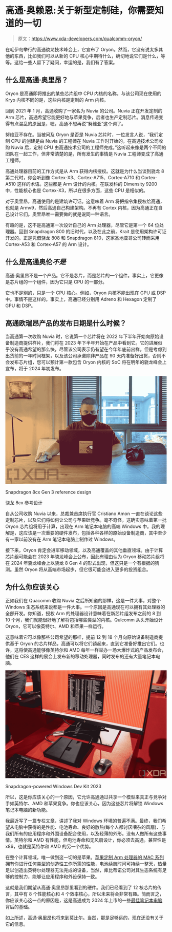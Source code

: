 # 高通·奥赖恩:关于新型定制硅，你需要知道的一切

> 原文：<https://www.xda-developers.com/qualcomm-oryon/>

在毛伊岛举行的高通骁龙技术峰会上，它宣布了 Oryon。然而，它没有说太多其他的东西，比如我们可以从新的 CPU 核心中期待什么，确切地说它们是什么，等等。这给一些人留下了疑问，幸运的是，我们有了答案。

## 什么是高通·奥里昂？

Oryon 是高通即将推出的某些芯片组中 CPU 内核的名称。与该公司现在使用的 Kryo 内核不同的是，这些内核是定制的 Arm 内核。

回到 2021 年 1 月，高通收购了一家名为 Nuvia 的公司。Nuvia 正在开发定制的 Arm 芯片，高通希望它能更好地与苹果竞争，后者也生产定制芯片。消息传递变得有点混乱的原因是，嗯，高通不想再说“努维亚”这个词了。

努维亚不存在。当被问及 Oryon 是否是 Nuvia 芯片时，一位发言人说，“我们定制 CPU 的创建是由 Nuvia 的工程师在 Nuvia 工作时开始的，在高通技术公司收购 Nuvia 后，定制 CPU 由高通技术公司的工程师完成。”这听起来像是两个不同的团队在一起工作，但非常清楚的是，所有发生的事情是 Nuvia 工程师变成了高通工程师。

高通处理器目前的工作方式是从 Arm 获得内核授权。这就是为什么当谈到骁龙 8 第二代时，你会听到像 Cortex-X3、Cortex-A715、Cortex-A710 和 Cortex-A510 这样的术语。这些都是 Arm 设计的内核。在联发科的 Dimensity 9200 中，性能核心也是 Cortex-X3，所以在很多方面，这些 CPU 是相似的。

对于奥里昂，高通使用的是建筑许可证。这意味着 Arm 将把指令集授权给高通，也就是 Armv9，然后高通自己构建架构。不再有 Cortex 内核，因为高通正在自己设计它们。奥里昂唯一需要做的就是说同一种语言。

有趣的是，这不是高通第一次设计自己的 Arm 处理器，尽管它是第一个 64 位处理器。回到 Snapdragon 800 的旧时代，以及在此之前，Krait 是使用架构许可证开发的。正是凭借骁龙 808 和 Snapdragon 810，这家圣地亚哥公司转而采用 Cortex-A53 和 Cortex-A57 的 Arm 设计。

## 什么是高通奥伦*不是*

高通·奥里昂不是一个产品。它不是芯片，而是芯片的一个组件。事实上，它更像是芯片组的一个组件，因为它只是 CPU 的一部分。

它也不是别的，只是一个 CPU 核心。例如，Oryon 内核不能出现在 GPU 或 DSP 中。事情不是这样的。事实上，高通已经分别用 Adreno 和 Hexagon 定制了 GPU 和 DSP。

## 高通欧瑞昂产品的发布日期是什么时候？

当高通第一次收购 Nuvia 时，它说第一个芯片将在 2022 年下半年开始向原始设备制造商提供样片，我们将在 2023 年下半年开始在产品中看到它。它的进展似乎没有高通希望的那么快，尽管该公司表示仍有望在今年年底前出样。但是考虑到出货前的一年时间框架，以及该公司承诺除非产品在 90 天内准备好出货，否则不会发布芯片组，您可以预计第一款包含 Oryon 内核的 SoC 将在明年的骁龙峰会上宣布，将于 2024 年初发布。

 <picture>![Person using Snapdragon 8cx Reference Design](img/2432184e8d47593c1645b56d349ef1ab.png)</picture> 

Snapdragon 8cx Gen 3 reference design

骁龙 8cx 参考设计

自从公司收购 Nuvia 以来，总裁兼首席执行官 Cristiano Amon 一直在谈论这些定制芯片，以及它们将如何让公司与苹果硅竞争。毫不奇怪，这确实意味着第一批 Oryon 芯片组将用于计算，出现在 Arm 笔记本电脑的高端 Windows 中。我的理解是，这应该是一次重要的硬件发布，包括各种各样的原始设备制造商，其中至少有一家以前没有在 Arm 笔记本电脑上制作过 Windows。

接下来，Oryon 肯定会进军移动领域，以及高通覆盖的其他垂直领域。由于计算芯片组可能会在 2023 年骁龙峰会上公布，因此有理由认为 Oryon 移动芯片组将在 2024 年骁龙峰会上以骁龙 8 Gen 4 的形式出现，但这只是一个有根据的猜测。虽然 Oryon 将从高端市场起步，但它很可能会进入更多的投资组合。

## 为什么你应该关心

正如我们在 Quacomm 收购 Nuvia 之后所知道的那样，这是一件大事，对整个 Windows 生态系统来说都是一件大事。一个原因是高通现在可以拥有其处理器的全部开发。你知道，授权 Arm 的处理器设计意味着在新芯片组发布之前的 8 到 10 个月，我们就能很好地了解将包括哪些类型的内核。Qulcomm 从头开始设计 Oryon，它可以像英特尔、AMD 和苹果一样运行。

这意味着它可以像那些公司希望的那样，提前 12 到 18 个月向原始设备制造商提供基于 Oryon 的芯片样品，高通可以将它们锁起来，直到它准备好推出它们。也许，这将使高通能够像英特尔和 AMD 每年一样举办一场大爆炸式的产品发布会，他们在 CES 这样的展会上发布新的移动处理器，同时发布的还有大量笔记本电脑。

 <picture>![Black mini PC with monitor attached](img/0c4fcf2efd603cc1626be42f746459db.png)</picture> 

Snapdragon-powered Windows Dev Kit 2023

所以，这是你应该关心的一个原因，它允许高通通过共享一个模型来真正与竞争对手如英特尔、AMD 和苹果竞争。你也应该关心，因为这些芯片将解锁 Windows 笔记本电脑的新功能。

我最近写了一篇专栏文章，讲述了我对 Windows 环境的普遍不满。最终，我们希望从电脑中获得的是性能、电池寿命、良好的散热(每个人都讨厌嘈杂的风扇)、与我们所有的应用程序和外围设备配合使用，以及轻薄的外形。没有人做所有这些事情。英特尔和 AMD 有性能，但电池寿命和无风扇设计，你必须去高通。兼容性是 x86，也就是英特尔和 AMD 的另一个优势。

在整个计算领域，唯一做到这一切的是苹果。[苹果定制 Arm 处理器的 MAC 系列](https://www.xda-developers.com/best-macs/)拥有你进行任何类型的创造性工作所需的性能，电池续航时间可持续一整天，热量足以创造出英特尔处理器无法完成的设备，当然，库比蒂诺公司对其生态系统有足够的控制力，能够让应用程序和外设保持一致。

这就是我们期望从高通·奥里昂那里看到的硬件。我们已经看到了 12 核芯片的传言，其中有 8 个性能核心和 4 个效率核心，所以未来将会非常有趣。简而言之，你应该关心这一点的原因是，这是高通成为 2024 年上市的一些[最佳笔记本电脑](https://www.xda-developers.com/best-laptops/)背后的基础。

如上所述，高通·奥里昂也将来到莫比尔。当然，那是足够远的，现在还没有关于它的信息。